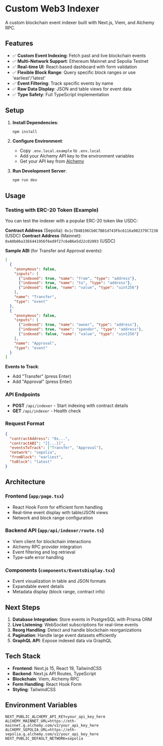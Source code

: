 # Custom Web3 Indexer

A custom blockchain event indexer built with Next.js, Viem, and Alchemy RPC.

## Features

- ✅ **Custom Event Indexing**: Fetch past and live blockchain events
- ✅ **Multi-Network Support**: Ethereum Mainnet and Sepolia Testnet
- ✅ **Real-time UI**: React-based dashboard with form validation
- ✅ **Flexible Block Range**: Query specific block ranges or use 'earliest'/'latest'
- ✅ **Event Filtering**: Track specific events by name
- ✅ **Raw Data Display**: JSON and table views for event data
- ✅ **Type Safety**: Full TypeScript implementation

## Setup

1. **Install Dependencies**:
   ```bash
   npm install
   ```

2. **Configure Environment**:
   - Copy `.env.local.example` to `.env.local`
   - Add your Alchemy API key to the environment variables
   - Get your API key from [Alchemy](https://www.alchemy.com/)

3. **Run Development Server**:
   ```bash
   npm run dev
   ```

## Usage

### Testing with ERC-20 Token (Example)

You can test the indexer with a popular ERC-20 token like USDC:

**Contract Address** (Sepolia): `0x1c7D4B196Cb0C7B01d743Fbc6116a902379C7238` (USDC)
**Contract Address** (Mainnet): `0xA0b86a33E6441956f6ed9f27c6eB6e5d22c02893` (USDC)

**Sample ABI** (for Transfer and Approval events):
```json
[
  {
    "anonymous": false,
    "inputs": [
      {"indexed": true, "name": "from", "type": "address"},
      {"indexed": true, "name": "to", "type": "address"},
      {"indexed": false, "name": "value", "type": "uint256"}
    ],
    "name": "Transfer",
    "type": "event"
  },
  {
    "anonymous": false,
    "inputs": [
      {"indexed": true, "name": "owner", "type": "address"},
      {"indexed": true, "name": "spender", "type": "address"},
      {"indexed": false, "name": "value", "type": "uint256"}
    ],
    "name": "Approval",
    "type": "event"
  }
]
```

**Events to Track**: 
- Add "Transfer" (press Enter)
- Add "Approval" (press Enter)

### API Endpoints

- **POST** `/api/indexer` - Start indexing with contract details
- **GET** `/api/indexer` - Health check

### Request Format

```json
{
  "contractAddress": "0x...",
  "contractABI": "[{...}]",
  "eventsToTrack": ["Transfer", "Approval"],
  "network": "sepolia",
  "fromBlock": "earliest",
  "toBlock": "latest"
}
```

## Architecture

### Frontend (`app/page.tsx`)
- React Hook Form for efficient form handling
- Real-time event display with table/JSON views
- Network and block range configuration

### Backend API (`app/api/indexer/route.ts`)
- Viem client for blockchain interactions
- Alchemy RPC provider integration
- Event filtering and log retrieval
- Type-safe error handling

### Components (`components/EventsDisplay.tsx`)
- Event visualization in table and JSON formats
- Expandable event details
- Metadata display (block range, contract info)

## Next Steps

1. **Database Integration**: Store events in PostgreSQL with Prisma ORM
2. **Live Listening**: WebSocket subscriptions for real-time events
3. **Reorg Handling**: Detect and handle blockchain reorganizations
4. **Pagination**: Handle large event datasets efficiently
5. **GraphQL API**: Expose indexed data via GraphQL

## Tech Stack

- **Frontend**: Next.js 15, React 19, TailwindCSS
- **Backend**: Next.js API Routes, TypeScript
- **Blockchain**: Viem, Alchemy RPC
- **Form Handling**: React Hook Form
- **Styling**: TailwindCSS

## Environment Variables

```env
NEXT_PUBLIC_ALCHEMY_API_KEY=your_api_key_here
ALCHEMY_MAINNET_URL=https://eth-mainnet.g.alchemy.com/v2/your_api_key_here
ALCHEMY_SEPOLIA_URL=https://eth-sepolia.g.alchemy.com/v2/your_api_key_here
NEXT_PUBLIC_DEFAULT_NETWORK=sepolia
```
